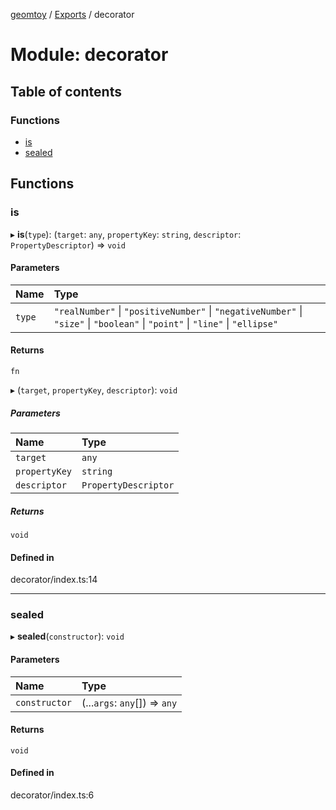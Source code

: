 [geomtoy](../README.md) / [Exports](../modules.md) / decorator

# Module: decorator

## Table of contents

### Functions

- [is](decorator.md#is)
- [sealed](decorator.md#sealed)

## Functions

### is

▸ **is**(`type`): (`target`: `any`, `propertyKey`: `string`, `descriptor`: `PropertyDescriptor`) => `void`

#### Parameters

| Name | Type |
| :------ | :------ |
| `type` | ``"realNumber"`` \| ``"positiveNumber"`` \| ``"negativeNumber"`` \| ``"size"`` \| ``"boolean"`` \| ``"point"`` \| ``"line"`` \| ``"ellipse"`` |

#### Returns

`fn`

▸ (`target`, `propertyKey`, `descriptor`): `void`

##### Parameters

| Name | Type |
| :------ | :------ |
| `target` | `any` |
| `propertyKey` | `string` |
| `descriptor` | `PropertyDescriptor` |

##### Returns

`void`

#### Defined in

decorator/index.ts:14

___

### sealed

▸ **sealed**(`constructor`): `void`

#### Parameters

| Name | Type |
| :------ | :------ |
| `constructor` | (...`args`: `any`[]) => `any` |

#### Returns

`void`

#### Defined in

decorator/index.ts:6
